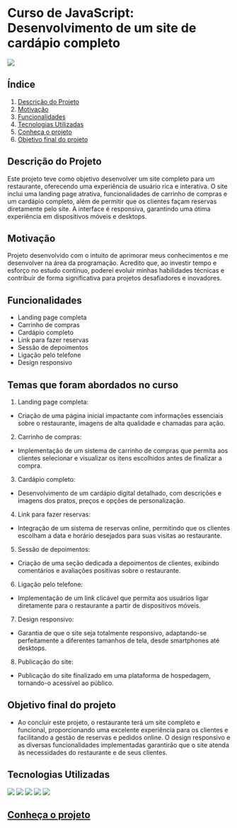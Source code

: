 # Curso de JavaScript: Desenvolvimento de um site de cardápio completo

![](imagens/print.png)


## Índice
1. [Descrição do Projeto](#descrição-do-projeto)
2. [Motivação](#motivação)
3. [Funcionalidades](#funcionalidades)
4. [Tecnologias Utilizadas](#tecnologias-utilizadas)
5. [Conheça o projeto](#Conheça-o-projeto)
5. [Objetivo final do projeto](#Objetivo-final-do-projeto)

## Descrição do Projeto
Este projeto teve como objetivo desenvolver um site completo para um restaurante, oferecendo uma experiência de usuário rica e interativa. O site inclui uma landing page atrativa, funcionalidades de carrinho de compras e um cardápio completo, além de permitir que os clientes façam reservas diretamente pelo site. A interface é responsiva, garantindo uma ótima experiência em dispositivos móveis e desktops.

## Motivação
Projeto desenvolvido com o intuito de aprimorar meus conhecimentos e me desenvolver na área da programação. Acredito que, ao investir tempo e esforço no estudo contínuo, poderei evoluir minhas habilidades técnicas e contribuir de forma significativa para projetos desafiadores e inovadores.

## Funcionalidades
- Landing page completa
- Carrinho de compras
- Cardápio completo
- Link para fazer reservas
- Sessão de depoimentos
- Ligação pelo telefone
- Design responsivo



## Temas que foram abordados no curso 
1. Landing page completa:
- Criação de uma página inicial impactante com informações essenciais sobre o restaurante, imagens de alta qualidade e chamadas para ação.

2. Carrinho de compras:
- Implementação de um sistema de carrinho de compras que permita aos clientes selecionar e visualizar os itens escolhidos antes de finalizar a compra.

3. Cardápio completo:
- Desenvolvimento de um cardápio digital detalhado, com descrições e imagens dos pratos, preços e opções de personalização.

4. Link para fazer reservas:
- Integração de um sistema de reservas online, permitindo que os clientes escolham a data e horário desejados para suas visitas ao restaurante.

5. Sessão de depoimentos:
- Criação de uma seção dedicada a depoimentos de clientes, exibindo comentários e avaliações positivas sobre o restaurante.

6. Ligação pelo telefone:
- Implementação de um link clicável que permita aos usuários ligar diretamente para o restaurante a partir de dispositivos móveis.

7. Design responsivo:
- Garantia de que o site seja totalmente responsivo, adaptando-se perfeitamente a diferentes tamanhos de tela, desde smartphones até desktops.

8. Publicação do site:
- Publicação do site finalizado em uma plataforma de hospedagem, tornando-o acessível ao público.

## Objetivo final do projeto
- Ao concluir este projeto, o restaurante terá um site completo e funcional, proporcionando uma excelente experiência para os clientes e facilitando a gestão de reservas e pedidos online. O design responsivo e as diversas funcionalidades implementadas garantirão que o site atenda às necessidades do restaurante e de seus clientes.

## Tecnologias Utilizadas 
<img src="https://img.shields.io/badge/HTML5-E34F26?style=for-the-badge&logo=html5&logoColor=white" /> <img src="https://img.shields.io/badge/CSS3-1572B6?style=for-the-badge&logo=css3&logoColor=white" /> <img src="https://img.shields.io/badge/JavaScript-F7DF1E?style=for-the-badge&logo=javascript&logoColor=black" /> <img src="https://img.shields.io/badge/Bootstrap-563D7C?style=for-the-badge&logo=bootstrap&logoColor=white" /> <img src="https://img.shields.io/badge/jQuery-0769AD?style=for-the-badge&logo=jquery&logoColor=white" /> 

## [Conheça o projeto](https://antonybsb.github.io/cardapioOnline/) 

